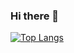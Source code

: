 ### Hi there 👋

<!-- 語言統計 -->
[![Top Langs](https://github-readme-stats.vercel.app/api/top-langs/?username=camila-tw&layout=compact&langs_count=10)](https://github.com/anuraghazra/github-readme-stats)




<!-- 貪食蛇 -->
<!-- ![](https://raw.githubusercontent.com/camila-tw/camila-tw/main/assets/github-contribution-grid-snake.svg) -->

<!-- 提交統計 -->
<!-- [![Camila's GitHub stats](https://github-readme-stats.vercel.app/api?username=camila-tw&count_private=true&show_icons=true&theme=swift)](https://github.com/anuraghazra/github-readme-stats) -->

<!-- 訪客統計 -->
<!-- ![](https://visitor-badge.glitch.me/badge?page_id=camila-tw) -->



<!--
**camila-tw/camila-tw** is a ✨ _special_ ✨ repository because its `README.md` (this file) appears on your GitHub profile.

Here are some ideas to get you started:

- 🔭 I’m currently working on ...
- 🌱 I’m currently learning ...
- 👯 I’m looking to collaborate on ...
- 🤔 I’m looking for help with ...
- 💬 Ask me about ...
- 📫 How to reach me: ...
- 😄 Pronouns: ...
- ⚡ Fun fact: ...
-->
